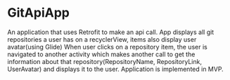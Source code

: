 # GitApiApp
An application that uses Retrofit to make an api call.
App displays all git repositories a user has on a recyclerView, items also display user avatar(using Glide)
When user clicks on a repository item, the user is navigated to another activity which makes another call to 
get the information about that repository(RepositoryName, RepositoryLink, UserAvatar) and displays it to the user.
Application is implemented in MVP. 
